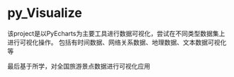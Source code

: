 # py_Visualize

该project是以PyEcharts为主要工具进行数据可视化，尝试在不同类型数据集上进行可视化操作。
包括有时间数据、网络关系数据、地理数据、文本数据可视化等

最后基于所学，对全国旅游景点数据进行可视化应用
